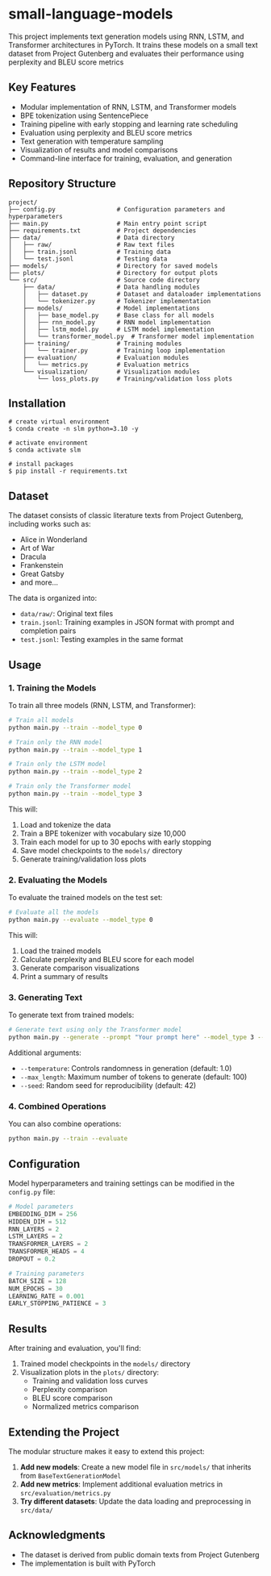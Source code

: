 # small-language-models

This project implements text generation models using RNN, LSTM, and Transformer architectures in PyTorch. It trains these models on a small text dataset from Project Gutenberg and evaluates their performance using perplexity and BLEU score metrics

## Key Features

- Modular implementation of RNN, LSTM, and Transformer models
- BPE tokenization using SentencePiece
- Training pipeline with early stopping and learning rate scheduling
- Evaluation using perplexity and BLEU score metrics
- Text generation with temperature sampling
- Visualization of results and model comparisons
- Command-line interface for training, evaluation, and generation

## Repository Structure

```
project/
├── config.py                 # Configuration parameters and hyperparameters
├── main.py                   # Main entry point script
├── requirements.txt          # Project dependencies
├── data/                     # Data directory
│   ├── raw/                  # Raw text files
│   ├── train.jsonl           # Training data
│   └── test.jsonl            # Testing data
├── models/                   # Directory for saved models
├── plots/                    # Directory for output plots
└── src/                      # Source code directory
    ├── data/                 # Data handling modules
    │   ├── dataset.py        # Dataset and dataloader implementations
    │   └── tokenizer.py      # Tokenizer implementation
    ├── models/               # Model implementations
    │   ├── base_model.py     # Base class for all models
    │   ├── rnn_model.py      # RNN model implementation
    │   ├── lstm_model.py     # LSTM model implementation
    │   └── transformer_model.py  # Transformer model implementation
    ├── training/             # Training modules
    │   └── trainer.py        # Training loop implementation
    ├── evaluation/           # Evaluation modules
    │   └── metrics.py        # Evaluation metrics
    └── visualization/        # Visualization modules
        └── loss_plots.py     # Training/validation loss plots
```

## Installation

```shell
# create virtual environment
$ conda create -n slm python=3.10 -y

# activate environment
$ conda activate slm

# install packages
$ pip install -r requirements.txt
```

## Dataset

The dataset consists of classic literature texts from Project Gutenberg, including works such as:

- Alice in Wonderland
- Art of War
- Dracula
- Frankenstein
- Great Gatsby
- and more...

The data is organized into:

- `data/raw/`: Original text files
- `train.jsonl`: Training examples in JSON format with prompt and completion pairs
- `test.jsonl`: Testing examples in the same format


## Usage

### 1. Training the Models

To train all three models (RNN, LSTM, and Transformer):

```bash
# Train all models
python main.py --train --model_type 0

# Train only the RNN model
python main.py --train --model_type 1

# Train only the LSTM model
python main.py --train --model_type 2

# Train only the Transformer model
python main.py --train --model_type 3
```

This will:
1. Load and tokenize the data
2. Train a BPE tokenizer with vocabulary size 10,000
3. Train each model for up to 30 epochs with early stopping
4. Save model checkpoints to the `models/` directory
5. Generate training/validation loss plots

### 2. Evaluating the Models

To evaluate the trained models on the test set:

```bash
# Evaluate all the models
python main.py --evaluate --model_type 0
```

This will:
1. Load the trained models
2. Calculate perplexity and BLEU score for each model
3. Generate comparison visualizations
4. Print a summary of results

### 3. Generating Text

To generate text from trained models:

```bash
# Generate text using only the Transformer model
python main.py --generate --prompt "Your prompt here" --model_type 3 --temperature 0.8 --max_length 100
```

Additional arguments:
- `--temperature`: Controls randomness in generation (default: 1.0)
- `--max_length`: Maximum number of tokens to generate (default: 100)
- `--seed`: Random seed for reproducibility (default: 42)

### 4. Combined Operations

You can also combine operations:

```bash
python main.py --train --evaluate
```

## Configuration

Model hyperparameters and training settings can be modified in the `config.py` file:

```python
# Model parameters
EMBEDDING_DIM = 256
HIDDEN_DIM = 512
RNN_LAYERS = 2
LSTM_LAYERS = 2
TRANSFORMER_LAYERS = 2
TRANSFORMER_HEADS = 4
DROPOUT = 0.2

# Training parameters
BATCH_SIZE = 128
NUM_EPOCHS = 30
LEARNING_RATE = 0.001
EARLY_STOPPING_PATIENCE = 3
```

## Results

After training and evaluation, you'll find:

1. Trained model checkpoints in the `models/` directory
2. Visualization plots in the `plots/` directory:
   - Training and validation loss curves
   - Perplexity comparison
   - BLEU score comparison
   - Normalized metrics comparison

## Extending the Project

The modular structure makes it easy to extend this project:

1. **Add new models**: Create a new model file in `src/models/` that inherits from `BaseTextGenerationModel`
2. **Add new metrics**: Implement additional evaluation metrics in `src/evaluation/metrics.py`
3. **Try different datasets**: Update the data loading and preprocessing in `src/data/`

## Acknowledgments

- The dataset is derived from public domain texts from Project Gutenberg
- The implementation is built with PyTorch
